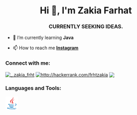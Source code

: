 <h1 align="center">Hi 👋, I'm Zakia Farhat</h1>
<h3 align="center">CURRENTLY SEEKING IDEAS.</h3>

- 🌱 I’m currently learning **Java**

- 📫 How to reach me **[Instagram](_.zakia_frht)**

<h3 align="left">Connect with me:</h3>
<p align="left">
<a href="https://instagram.com/_.zakia_frht" target="blank"><img align="center" src="https://raw.githubusercontent.com/rahuldkjain/github-profile-readme-generator/master/src/images/icons/Social/instagram.svg" alt="_.zakia_frht" height="30" width="40" /></a>
<a href="https://www.hackerrank.com/http://hackerrank.com/frhtzakia" target="blank"><img align="center" src="https://raw.githubusercontent.com/rahuldkjain/github-profile-readme-generator/master/src/images/icons/Social/hackerrank.svg" alt="http://hackerrank.com/frhtzakia" height="30" width="40" /></a>
<a href="https://www.codechef.com/users/zakia_farhat" target="blank"><img align="center" src="https://cdn.dribbble.com/users/70628/screenshots/1743345/codechef.png"  height="40"  /></a>
</p>

<h3 align="left">Languages and Tools:</h3>
<p align="left"> <a href="https://www.java.com" target="_blank" rel="noreferrer"> <img src="https://raw.githubusercontent.com/devicons/devicon/master/icons/java/java-original.svg" alt="java" width="40" height="40"/> </a> </p>
